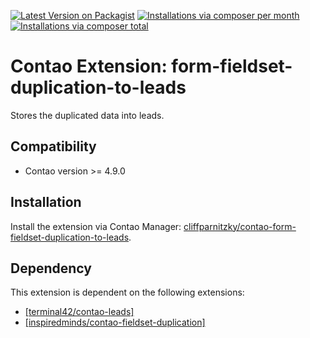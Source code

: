 [![Latest Version on Packagist](http://img.shields.io/packagist/v/cliffparnitzky/contao-form-fieldset-duplication-to-leads.svg?style=flat)](https://packagist.org/packages/cliffparnitzky/contao-form-fieldset-duplication-to-leads)
[![Installations via composer per month](http://img.shields.io/packagist/dm/cliffparnitzky/contao-form-fieldset-duplication-to-leads.svg?style=flat)](https://packagist.org/packages/cliffparnitzky/contao-form-fieldset-duplication-to-leads)
[![Installations via composer total](http://img.shields.io/packagist/dt/cliffparnitzky/contao-form-fieldset-duplication-to-leads.svg?style=flat)](https://packagist.org/packages/cliffparnitzky/contao-form-fieldset-duplication-to-leads)

# Contao Extension: form-fieldset-duplication-to-leads

Stores the duplicated data into leads.


## Compatibility

- Contao version >= 4.9.0


## Installation

Install the extension via Contao Manager: [cliffparnitzky/contao-form-fieldset-duplication-to-leads](https://packagist.org/packages/cliffparnitzky/contao-form-fieldset-duplication-to-leads).


## Dependency

This extension is dependent on the following extensions:

- [[terminal42/contao-leads]](https://packagist.org/packages/terminal42/contao-leads)
- [[inspiredminds/contao-fieldset-duplication]](https://packagist.org/packages/inspiredminds/contao-fieldset-duplication)
